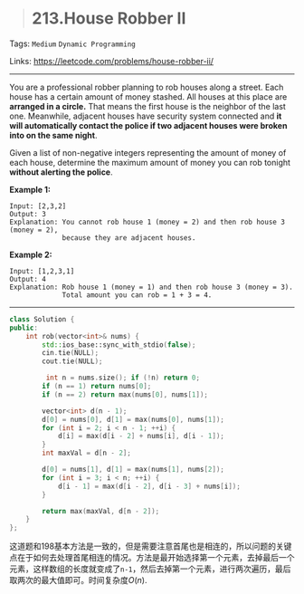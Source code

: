 > # 213.House Robber II

Tags: `Medium` `Dynamic Programming`

Links: https://leetcode.com/problems/house-robber-ii/

-------

You are a professional robber planning to rob houses along a street. Each house has a certain amount of money stashed. All houses at this place are **arranged in a circle.** That means the first house is the neighbor of the last one. Meanwhile, adjacent houses have security system connected and **it will automatically contact the police if two adjacent houses were broken into on the same night**.

Given a list of non-negative integers representing the amount of money of each house, determine the maximum amount of money you can rob tonight **without alerting the police**.

**Example 1:**

```
Input: [2,3,2]
Output: 3
Explanation: You cannot rob house 1 (money = 2) and then rob house 3 (money = 2),
             because they are adjacent houses.
```

**Example 2:**

```
Input: [1,2,3,1]
Output: 4
Explanation: Rob house 1 (money = 1) and then rob house 3 (money = 3).
             Total amount you can rob = 1 + 3 = 4.
```

-----

```c++
class Solution {
public:
    int rob(vector<int>& nums) {
        std::ios_base::sync_with_stdio(false);
        cin.tie(NULL);
        cout.tie(NULL);

         int n = nums.size(); if (!n) return 0;
        if (n == 1) return nums[0];
        if (n == 2) return max(nums[0], nums[1]);

        vector<int> d(n - 1);
        d[0] = nums[0], d[1] = max(nums[0], nums[1]);
        for (int i = 2; i < n - 1; ++i) {
            d[i] = max(d[i - 2] + nums[i], d[i - 1]);
        }
        int maxVal = d[n - 2];

        d[0] = nums[1], d[1] = max(nums[1], nums[2]);
        for (int i = 3; i < n; ++i) {
            d[i - 1] = max(d[i - 2], d[i - 3] + nums[i]);
        }

        return max(maxVal, d[n - 2]);
    }
};
```

这道题和198基本方法是一致的，但是需要注意首尾也是相连的，所以问题的关键点在于如何去处理首尾相连的情况。方法是最开始选择第一个元素，去掉最后一个元素，这样数组的长度就变成了`n-1`，然后去掉第一个元素，进行两次遍历，最后取两次的最大值即可。时间复杂度$O(n)$.